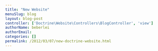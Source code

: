 ```yaml
---
title: "New Website"
menuSlug: blog
layout: blog-post
controller: ['Doctrine\Website\Controllers\BlogController', 'view']
authorName: beberlei
authorEmail:
categories: []
permalink: /2012/03/07/new-doctrine-website.html
---
```


